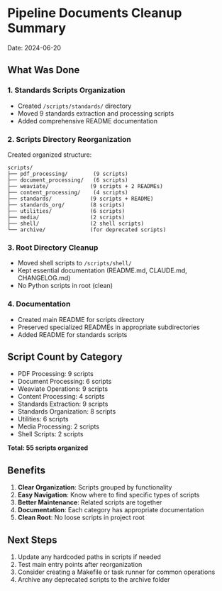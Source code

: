 # Pipeline Documents Cleanup Summary

Date: 2024-06-20

## What Was Done

### 1. Standards Scripts Organization
- Created `/scripts/standards/` directory
- Moved 9 standards extraction and processing scripts
- Added comprehensive README documentation

### 2. Scripts Directory Reorganization
Created organized structure:
```
scripts/
├── pdf_processing/        (9 scripts)
├── document_processing/   (6 scripts)
├── weaviate/             (9 scripts + 2 READMEs)
├── content_processing/    (4 scripts)
├── standards/            (9 scripts + README)
├── standards_org/        (8 scripts)
├── utilities/            (6 scripts)
├── media/                (2 scripts)
├── shell/                (2 shell scripts)
└── archive/              (for deprecated scripts)
```

### 3. Root Directory Cleanup
- Moved shell scripts to `/scripts/shell/`
- Kept essential documentation (README.md, CLAUDE.md, CHANGELOG.md)
- No Python scripts in root (clean)

### 4. Documentation
- Created main README for scripts directory
- Preserved specialized READMEs in appropriate subdirectories
- Added README for standards scripts

## Script Count by Category
- PDF Processing: 9 scripts
- Document Processing: 6 scripts
- Weaviate Operations: 9 scripts
- Content Processing: 4 scripts
- Standards Extraction: 9 scripts
- Standards Organization: 8 scripts
- Utilities: 6 scripts
- Media Processing: 2 scripts
- Shell Scripts: 2 scripts

**Total: 55 scripts organized**

## Benefits
1. **Clear Organization**: Scripts grouped by functionality
2. **Easy Navigation**: Know where to find specific types of scripts
3. **Better Maintenance**: Related scripts are together
4. **Documentation**: Each category has appropriate documentation
5. **Clean Root**: No loose scripts in project root

## Next Steps
1. Update any hardcoded paths in scripts if needed
2. Test main entry points after reorganization
3. Consider creating a Makefile or task runner for common operations
4. Archive any deprecated scripts to the archive folder